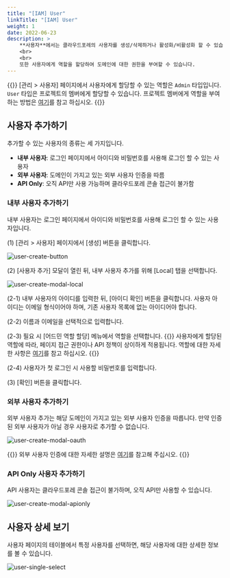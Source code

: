 ```yaml
---
title: "[IAM] User"
linkTitle: "[IAM] User"
weight: 1
date: 2022-06-23
description: >
    **사용자**에서는 클라우드포레의 사용자를 생성/삭제하거나 활성화/비활성화 할 수 있습니다.
    <br>
    <br>
    또한 사용자에게 역할을 할당하여 도메인에 대한 권한을 부여할 수 있습니다.
---
```


{{<alert>}}
[관리 > 사용자] 페이지에서 사용자에게 할당할 수 있는 역할은 `Admin` 타입입니다. `User` 타입은 프로젝트의 멤버에게 할당할 수 있습니다.
프로젝트 멤버에게 역할을 부여하는 방법은 [여기](/ko/docs/guides/project/project-group/#프로젝트-그룹-멤버-초대하기)를 참고 하십시오.
{{</alert>}}

## 사용자 추가하기
추가할 수 있는 사용자의 종류는 세 가지입니다.
- **내부 사용자**: 로그인 페이지에서 아이디와 비밀번호를 사용해 로그인 할 수 있는 사용자
- **외부 사용자**: 도메인이 가지고 있는 외부 사용자 인증을 따름
- **API Only**: 오직 API만 사용 가능하며 클라우드포레 콘솔 접근이 불가함

### 내부 사용자 추가하기
내부 사용자는 로그인 페이지에서 아이디와 비밀번호를 사용해 로그인 할 수 있는 사용자입니다.

(1) [관리 > 사용자] 페이지에서 [생성] 버튼을 클릭합니다.

![user-create-button](/ko/docs/guides/administration/iam-user-img/user-create-button.png)

(2) [사용자 추가] 모달이 열린 뒤, 내부 사용자 추가를 위해 [Local] 탭을 선택합니다.

![user-create-modal-local](/ko/docs/guides/administration/iam-user-img/user-create-modal-local.png)

(2-1) 내부 사용자의 아이디를 입력한 뒤, [아이디 확인] 버튼을 클릭합니다. 사용자 아이디는 이메일 형식이어야 하며, 기존 사용자 목록에 없는 아이디어야 합니다.

(2-2) 이름과 이메일을 선택적으로 입력합니다.

(2-3) 필요 시 [어드민 역할 할당] 메뉴에서 역할을 선택합니다.
{{<alert>}}
사용자에게 할당된 역할에 따라, 페이지 접근 권한이나 API 정책이 상이하게 적용됩니다. 역할에 대한 자세한 사항은 [여기](/ko/docs/guides/administration/iam-role)를 참고 하십시오.
{{</alert>}}

(2-4) 사용자가 첫 로그인 시 사용할 비밀번호를 입력합니다.

(3) [확인] 버튼을 클릭합니다.


### 외부 사용자 추가하기
외부 사용자 추가는 해당 도메인이 가지고 있는 외부 사용자 인증을 따릅니다. 만약 인증된 외부 사용자가 아닐 경우 사용자로 추가할 수 없습니다.

![user-create-modal-oauth](/ko/docs/guides/administration/iam-user-img/user-create-modal-oauth.png)

{{<alert>}}
외부 사용자 인증에 대한 자세한 설명은 [여기](/ko/docs/guides/plugins/iam-authentication/)를 참고해 주십시오.
{{</alert>}}


### API Only 사용자 추가하기
API 사용자는 클라우드포레 콘솔 접근이 불가하며, 오직 API만 사용할 수 있습니다.

![user-create-modal-apionly](/ko/docs/guides/administration/iam-user-img/user-create-modal-apionly.png)


## 사용자 상세 보기
사용자 페이지의 테이블에서 특정 사용자를 선택하면, 해당 사용자에 대한 상세한 정보를 볼 수 있습니다.

![user-single-select](/ko/docs/guides/administration/iam-user-img/user-single-select.png)

